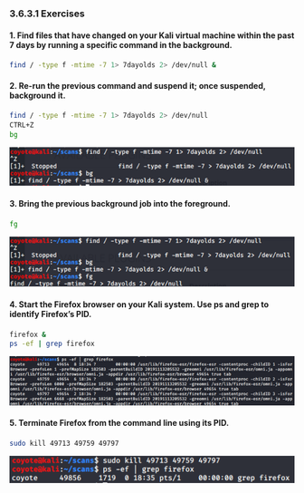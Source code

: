### 3.6.3.1 Exercises
#### 1. Find files that have changed on your Kali virtual machine within the past 7 days by running a specific command in the background.

```bash
find / -type f -mtime -7 1> 7dayolds 2> /dev/null &
```

#### 2. Re-run the previous command and suspend it; once suspended, background it.

```bash
find / -type f -mtime -7 1> 7dayolds 2> /dev/null
CTRL+Z
bg
```

![image-20200609151020286](.3.6.3.1.assets/image-20200609151020286.png)

#### 3. Bring the previous background job into the foreground.

```bash
fg
```

![image-20200609151034899](.3.6.3.1.assets/image-20200609151034899.png)

#### 4. Start the Firefox browser on your Kali system. Use ps and grep to identify Firefox’s PID.

```bash
firefox &
ps -ef | grep firefox
```

![image-20200609151053566](.3.6.3.1.assets/image-20200609151053566.png)

#### 5. Terminate Firefox from the command line using its PID.

```bash
sudo kill 49713 49759 49797
```

![image-20200609151059222](.3.6.3.1.assets/image-20200609151059222.png)